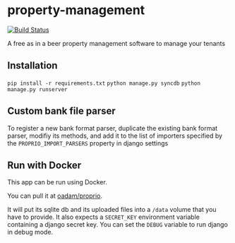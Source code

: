 property-management
===================
[![Build Status](https://drone.io/github.com/oadam/proprio/status.png)](https://drone.io/github.com/oadam/proprio/latest)

A free as in a beer property management software to manage your tenants

Installation
------------
`pip install -r requirements.txt`
`python manage.py syncdb`
`python manage.py runserver`

Custom bank file parser
-----------------------
To register a new bank format parser, duplicate the existing bank format parser, modifiy its methods, and add it to the list of importers specified by the `PROPRIO_IMPORT_PARSERS` property in django settings

Run with Docker
---------------
This app can be run using Docker.

You can pull it at [oadam/proprio](https://registry.hub.docker.com/u/oadam/proprio/).

It will put its sqlite db and its uploaded files into a `/data` volume that you have to provide.
It also expects a `SECRET_KEY` environment variable containing a django secret key.
You can set the `DEBUG` variable to run django in debug mode.
